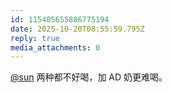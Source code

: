 ```yaml
---
id: 115405655886775194
date: 2025-10-20T08:55:59.795Z
reply: true
media_attachments: 0
---
```


<p><span class="h-card" translate="no"><a href="https://jiong.us/@sun" class="u-url mention" rel="nofollow noopener" target="_blank">@<span>sun</span></a></span> 两种都不好喝，加 AD 奶更难喝。</p>
